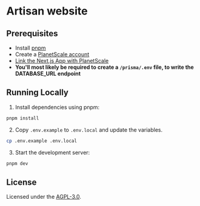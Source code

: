 # Artisan website

## Prerequisites

- Install [pnpm](https://pnpm.io/installation)
- Create a [PlanetScale account](https://planetscale.com/)
- [Link the Next.js App with PlanetScale](https://planetscale.com/docs/tutorials/connect-nextjs-app)
- **You'll most likely be required to create a ```/prisma/.env``` file, to write the DATABASE_URL endpoint**

## Running Locally

1. Install dependencies using pnpm:

```sh
pnpm install
```

2. Copy `.env.example` to `.env.local` and update the variables.

```sh
cp .env.example .env.local
```

3. Start the development server:

```sh
pnpm dev
```

## License

Licensed under the [AGPL-3.0](https://github.com/artisan-blockchain/artisan-website/LICENSE.md).
